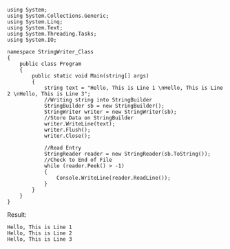 ﻿```
using System;
using System.Collections.Generic;
using System.Linq;
using System.Text;
using System.Threading.Tasks;
using System.IO;
 
namespace StringWriter_Class
{
    public class Program
    {
        public static void Main(string[] args)
        {
            string text = "Hello, This is Line 1 \nHello, This is Line 2 \nHello, This is Line 3";
            //Writing string into StringBuilder
            StringBuilder sb = new StringBuilder();
            StringWriter writer = new StringWriter(sb);
            //Store Data on StringBuilder
            writer.WriteLine(text);
            writer.Flush();
            writer.Close();
 
            //Read Entry
            StringReader reader = new StringReader(sb.ToString());
            //Check to End of File
            while (reader.Peek() > -1)
            {
                Console.WriteLine(reader.ReadLine());
            }
        }        
    }
}
```

Result:

```
Hello, This is Line 1 
Hello, This is Line 2 
Hello, This is Line 3
```